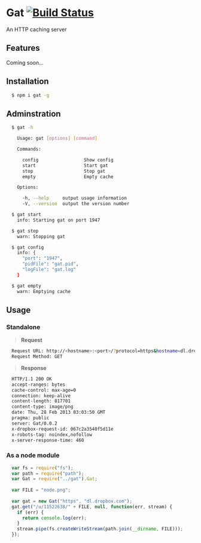 Gat [![Build Status](https://travis-ci.org/vishr/gat.png?branch=master)](https://travis-ci.org/vishr/gat)
===

An HTTP caching server

## Features
Coming soon...

## Installation
```sh
  $ npm i gat -g
```

## Adminstration
```sh
  $ gat -h

    Usage: gat [options] [command]

    Commands:

      config                 Show config
      start                  Start gat
      stop                   Stop gat
      empty                  Empty cache

    Options:

      -h, --help     output usage information
      -V, --version  output the version number

  $ gat start
    info: Starting gat on port 1947

  $ gat stop
    warn: Stopping gat

  $ gat config
    info: {
      "port": "1947",
      "pidFile": "gat.pid",
      "logFile": "gat.log"
    }

  $ gat empty
    warn: Emptying cache
```

## Usage

### Standalone
> **Request**
```sh
  Request URL: http://<hostname>:<port>/?protocol=https&hostname=dl.dropbox.com&resource=/u/11522638/node.png
  Request Method: GET
```
> **Response**
```sh
  HTTP/1.1 200 OK
  accept-ranges: bytes
  cache-control: max-age=0
  connection: keep-alive
  content-length: 817701
  content-type: image/png
  date: Thu, 28 Feb 2013 03:03:50 GMT
  pragma: public
  server: Gat/0.0.2
  x-dropbox-request-id: 067c2a3540f5d11e
  x-robots-tag: noindex,nofollow
  x-server-response-time: 460
```

### As a node module
```js
  var fs = require("fs");
  var path = require("path");
  var Gat = require("../gat").Gat;
  
  var FILE = "node.png";
  
  var gat = new Gat("https", "dl.dropbox.com");
  gat.get("/u/11522638/" + FILE, null, function(err, stream) {
    if (err) {
      return console.log(err);
    }
    stream.pipe(fs.createWriteStream(path.join(__dirname, FILE)));
  });
```
